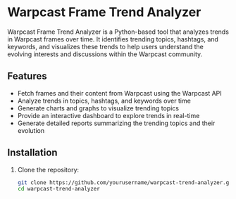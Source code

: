 # Warpcast Frame Trend Analyzer

Warpcast Frame Trend Analyzer is a Python-based tool that analyzes trends in Warpcast frames over time. It identifies trending topics, hashtags, and keywords, and visualizes these trends to help users understand the evolving interests and discussions within the Warpcast community.

## Features

- Fetch frames and their content from Warpcast using the Warpcast API
- Analyze trends in topics, hashtags, and keywords over time
- Generate charts and graphs to visualize trending topics
- Provide an interactive dashboard to explore trends in real-time
- Generate detailed reports summarizing the trending topics and their evolution

## Installation

1. Clone the repository:
   ```bash
   git clone https://github.com/yourusername/warpcast-trend-analyzer.git
   cd warpcast-trend-analyzer
